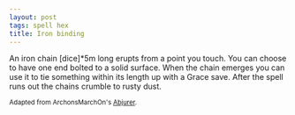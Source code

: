 ```yaml
---
layout: post
tags: spell hex
title: Iron binding
---
```

An iron chain [dice]*5m long erupts from a point you touch. You can choose to have one end bolted to a solid surface. When the chain emerges you can use it to tie something within its length up with a Grace save. After the spell runs out the chains crumble to rusty dust.

<small>Adapted from ArchonsMarchOn's [Abjurer](https://archonsmarchon.blogspot.com/2021/04/glog-class-abjurer-wizard.html).</small>
